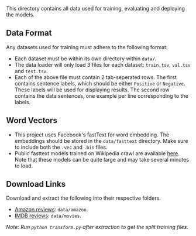 This directory contains all data used for training, evaluating and deploying the models.

## Data Format
Any datasets used for training must adhere to the following format:
- Each dataset must be within its own directory within `data/`.
- The data loader will only load 3 files for each dataset: `train.tsv`, `val.tsv` and `test.tsv`.
- Each of the above file must contain 2 tab-seperated rows. The first contains sentence labels, which should be either `Positive` or `Negative`. These labels will be used for displaying results. The second row contains the data sentences, one example per line corresponding to the labels.

## Word Vectors
- This project uses Facebook's fastText for word embedding. The embeddings should be stored in the `data/fasttext` directory. Make sure to include both the `.vec` and `.bin` files.
- Public fasttext models trained on Wikipedia crawl are available [here](https://github.com/facebookresearch/fastText/blob/master/pretrained-vectors.md). Note that these models can be quite large and may take several minutes to load.

## Download Links
Download and extract the following into their respective folders.
- [Amazon reviews](https://www.kaggle.com/bittlingmayer/amazonreviews): `data/amazon`.
- [IMDB reviews](http://ai.stanford.edu/~amaas/data/sentiment/): `data/movies`.

*Note: Run `python transform.py` after extraction to get the split training files.*
